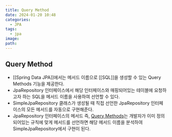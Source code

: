 ```yaml
---
title: Query Method
date: 2024-01-20 10:48
categories:
  - JPA
tags:
  - jpa
image: 
path:
---
```


## Query Method
+ [[Spring Data JPA]]에서는 메서드 이름으로 [[SQL]]을 생성할 수 있는 Query Methods 기능을 제공한다.
+ JpaRepository 인터페이스에서 해당 인터페이스와 매핑되어있는 테이블에 요청하고자 하는 SQL을 메서드 이름을 사용하여 선언할 수 있다.
+ SimpleJpaRepository 클래스가 생성될 때 직접 선언한 JpaRepository 인터페이스의 모든 메서드를 자동으로 구현해준다.
+ JpaRepository 인터페이스의 메서드 즉, [Query Methods](https://docs.spring.io/spring-data/jpa/docs/current/reference/html/#repositories.query-methods.query-creation)는 개발자가 이미 정의 되어있는 규칙에 맞게 메서드를 선언하면 해당 메서드 이름을 분석하여 SimpleJpaRepository에서 구현이 된다.